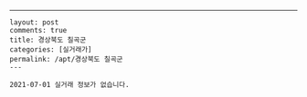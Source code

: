---
    layout: post
    comments: true
    title: 경상북도 칠곡군
    categories: [실거래가]
    permalink: /apt/경상북도 칠곡군
    ---

    2021-07-01 실거래 정보가 없습니다.

    